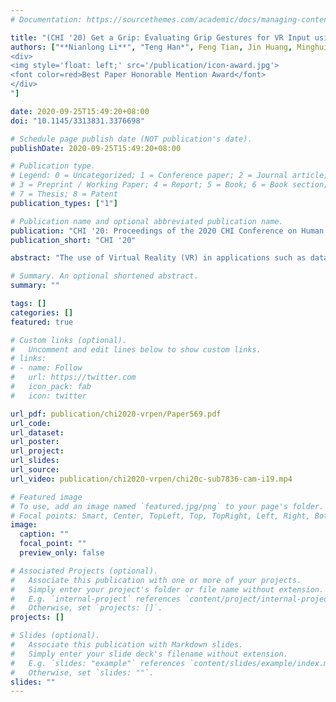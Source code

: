 ```yaml
---
# Documentation: https://sourcethemes.com/academic/docs/managing-content/

title: "(CHI '20) Get a Grip: Evaluating Grip Gestures for VR Input using a Lightweight Pen"
authors: ["**Nianlong Li**", "Teng Han*", Feng Tian, Jin Huang, Minghui Sun,  Pourang Irani, "Jason Alexander
<div>
<img style='float: left;' src='/publication/icon-award.jpg'>
<font color=red>Best Paper Honorable Mention Award</font>
</div>
"]

date: 2020-09-25T15:49:20+08:00
doi: "10.1145/3313831.3376698"

# Schedule page publish date (NOT publication's date).
publishDate: 2020-09-25T15:49:20+08:00

# Publication type.
# Legend: 0 = Uncategorized; 1 = Conference paper; 2 = Journal article;
# 3 = Preprint / Working Paper; 4 = Report; 5 = Book; 6 = Book section;
# 7 = Thesis; 8 = Patent
publication_types: ["1"]

# Publication name and optional abbreviated publication name.
publication: "CHI '20: Proceedings of the 2020 CHI Conference on Human Factors in Computing Systems"
publication_short: "CHI '20"

abstract: "The use of Virtual Reality (VR) in applications such as data analysis, artistic creation, and clinical settings requires high precision input. However, the current design of handheld controllers, where wrist rotation is the primary input approach, does not exploit the human fingers' capability for dexterous movements for high precision pointing and selection. To address this issue, we investigated the characteristics and potential of using a pen as a VR input device. We conducted two studies. The first examined which pen grip allowed the largest range of motion---we found a tripod grip at the rear end of the shaft met this criterion. The second study investigated target selection via 'poking' and ray-casting, where we found the pen grip outperformed the traditional wrist-based input in both cases. Finally, we demonstrate potential applications enabled by VR pen input and grip postures."

# Summary. An optional shortened abstract.
summary: ""

tags: []
categories: []
featured: true

# Custom links (optional).
#   Uncomment and edit lines below to show custom links.
# links:
# - name: Follow
#   url: https://twitter.com
#   icon_pack: fab
#   icon: twitter

url_pdf: publication/chi2020-vrpen/Paper569.pdf
url_code:
url_dataset:
url_poster:
url_project:
url_slides:
url_source:
url_video: publication/chi2020-vrpen/chi20c-sub7836-cam-i19.mp4

# Featured image
# To use, add an image named `featured.jpg/png` to your page's folder. 
# Focal points: Smart, Center, TopLeft, Top, TopRight, Left, Right, BottomLeft, Bottom, BottomRight.
image:
  caption: ""
  focal_point: ""
  preview_only: false

# Associated Projects (optional).
#   Associate this publication with one or more of your projects.
#   Simply enter your project's folder or file name without extension.
#   E.g. `internal-project` references `content/project/internal-project/index.md`.
#   Otherwise, set `projects: []`.
projects: []

# Slides (optional).
#   Associate this publication with Markdown slides.
#   Simply enter your slide deck's filename without extension.
#   E.g. `slides: "example"` references `content/slides/example/index.md`.
#   Otherwise, set `slides: ""`.
slides: ""
---
```

